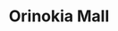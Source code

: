 ---
title: "Orinokia Mall"
url: /ciudad-guayana-puerto-ordaz/orinokia-mall/
shop: Einkaufszentrum
---